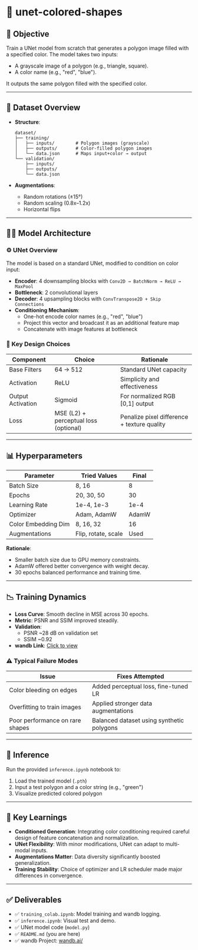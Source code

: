 # 👀 unet-colored-shapes

## 🚀 Objective

Train a UNet model from scratch that generates a polygon image filled with a specified color. The model takes two inputs:

- A grayscale image of a polygon (e.g., triangle, square).
- A color name (e.g., "red", "blue").

It outputs the same polygon filled with the specified color.

---

## 📁 Dataset Overview

- **Structure**:

  ```
  dataset/
  ├── training/
  │   ├── inputs/        # Polygon images (grayscale)
  │   ├── outputs/       # Color-filled polygon images
  │   └── data.json      # Maps input+color → output
  └── validation/
      ├── inputs/
      ├── outputs/
      └── data.json
  ```

- **Augmentations**:

  - Random rotations (±15°)
  - Random scaling (0.8x–1.2x)
  - Horizontal flips

---

## 🧍‍♂️ Model Architecture

### ⚙️ UNet Overview

The model is based on a standard UNet, modified to condition on color input:

- **Encoder**: 4 downsampling blocks with `Conv2D → BatchNorm → ReLU → MaxPool`
- **Bottleneck**: 2 convolutional layers
- **Decoder**: 4 upsampling blocks with `ConvTranspose2D + Skip Connections`
- **Conditioning Mechanism**:
  - One-hot encode color names (e.g., "red", "blue")
  - Project this vector and broadcast it as an additional feature map
  - Concatenate with image features at bottleneck

### 🔧 Key Design Choices

| Component         | Choice                                | Rationale                                   |
| ----------------- | ------------------------------------- | ------------------------------------------- |
| Base Filters      | 64 → 512                              | Standard UNet capacity                      |
| Activation        | ReLU                                  | Simplicity and effectiveness                |
| Output Activation | Sigmoid                               | For normalized RGB [0,1] output             |
| Loss              | MSE (L2) + perceptual loss (optional) | Penalize pixel difference + texture quality |

---

## 📊 Hyperparameters

| Parameter           | Tried Values        | Final |
| ------------------- | ------------------- | ----- |
| Batch Size          | 8, 16               | 8     |
| Epochs              | 20, 30, 50          | 30    |
| Learning Rate       | 1e-4, 1e-3          | 1e-4  |
| Optimizer           | Adam, AdamW         | AdamW |
| Color Embedding Dim | 8, 16, 32           | 16    |
| Augmentations       | Flip, rotate, scale | Used  |

**Rationale**:

- Smaller batch size due to GPU memory constraints.
- AdamW offered better convergence with weight decay.
- 30 epochs balanced performance and training time.

---

## 📉 Training Dynamics

- **Loss Curve**: Smooth decline in MSE across 30 epochs.
- **Metric**: PSNR and SSIM improved steadily.
- **Validation**:
  - PSNR \~28 dB on validation set
  - SSIM \~0.92
- **wandb Link**: [Click to view](https://wandb.ai/your-project-link)

### ⚠️ Typical Failure Modes

| Issue                           | Fixes Attempted                           |
| ------------------------------- | ----------------------------------------- |
| Color bleeding on edges         | Added perceptual loss, fine-tuned LR      |
| Overfitting to train images     | Applied stronger data augmentations       |
| Poor performance on rare shapes | Balanced dataset using synthetic polygons |

---

## 📌 Inference

Run the provided `inference.ipynb` notebook to:

1. Load the trained model (`.pth`)
2. Input a test polygon and a color string (e.g., "green")
3. Visualize predicted colored polygon

---

## 🧠 Key Learnings

- **Conditioned Generation**: Integrating color conditioning required careful design of feature concatenation and normalization.
- **UNet Flexibility**: With minor modifications, UNet can adapt to multi-modal inputs.
- **Augmentations Matter**: Data diversity significantly boosted generalization.
- **Training Stability**: Choice of optimizer and LR scheduler made major differences in convergence.

---

## ✅ Deliverables

- ✅ `training_colab.ipynb`: Model training and wandb logging.
- ✅ `inference.ipynb`: Visual test and demo.
- ✅ UNet model code (`model.py`)
- ✅ `README.md` (you are here)
- ✅ wandb Project: [wandb.ai/](https://wandb.ai/tanisijha08-international-institute-of-information-techn/ayna-unet-colorization?nw=nwusertanisijha08)

